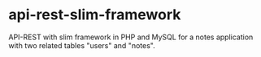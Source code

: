 # api-rest-slim-framework
API-REST with slim framework in PHP and MySQL for a notes application with two related tables "users" and "notes".
